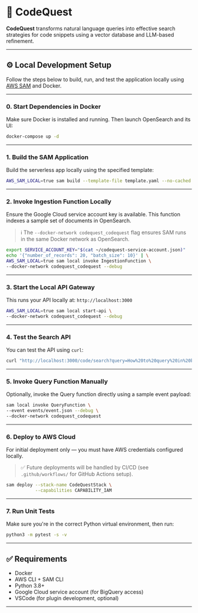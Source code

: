 
# 🧠 CodeQuest

**CodeQuest** transforms natural language queries into effective search strategies for code snippets using a vector database and LLM-based refinement.

---

## ⚙️ Local Development Setup

Follow the steps below to build, run, and test the application locally using [AWS SAM](https://docs.aws.amazon.com/serverless-application-model/) and Docker.

---

### 0. Start Dependencies in Docker

Make sure Docker is installed and running. Then launch OpenSearch and its UI:

```bash
docker-compose up -d
```

---

### 1. Build the SAM Application

Build the serverless app locally using the specified template:

```bash
AWS_SAM_LOCAL=true sam build --template-file template.yaml --no-cached
```

---

### 2. Invoke Ingestion Function Locally

Ensure the Google Cloud service account key is available. This function indexes a sample set of documents in OpenSearch.

> ℹ️ The `--docker-network codequest_codequest` flag ensures SAM runs in the same Docker network as OpenSearch.

```bash
export SERVICE_ACCOUNT_KEY="$(cat ~/codequest-service-account.json)"
echo '{"number_of_records": 20, "batch_size": 10}' | \
AWS_SAM_LOCAL=true sam local invoke IngestionFunction \
--docker-network codequest_codequest --debug
```

---

### 3. Start the Local API Gateway

This runs your API locally at: `http://localhost:3000`

```bash
AWS_SAM_LOCAL=true sam local start-api \
--docker-network codequest_codequest --debug
```

---

### 4. Test the Search API

You can test the API using `curl`:

```bash
curl "http://localhost:3000/code/search?query=How%20to%20query%20in%20bigquery%20and%20store%20results%20in%20Elasticsearch?"
```

---

### 5. Invoke Query Function Manually

Optionally, invoke the Query function directly using a sample event payload:

```bash
sam local invoke QueryFunction \
--event events/event.json --debug \
--docker-network codequest_codequest
```

---

### 6. Deploy to AWS Cloud

For initial deployment only — you must have AWS credentials configured locally.

> ✅ Future deployments will be handled by CI/CD (see `.github/workflows/` for GitHub Actions setup).

```bash
sam deploy --stack-name CodeQuestStack \
           --capabilities CAPABILITY_IAM
```

---

### 7. Run Unit Tests

Make sure you're in the correct Python virtual environment, then run:

```bash
python3 -m pytest -s -v
```

---

## ✅ Requirements

- Docker  
- AWS CLI + SAM CLI  
- Python 3.8+  
- Google Cloud service account (for BigQuery access)  
- VSCode (for plugin development, optional)

---